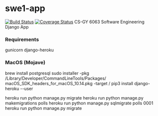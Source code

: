 # swe1-app
[![Build Status](https://travis-ci.com/MichaelLally/swe1-app.svg?branch=master)](https://travis-ci.com/MichaelLally/swe1-app)
[![Coverage Status](https://coveralls.io/repos/github/MichaelLally/swe1-app/badge.svg?branch=master)](https://coveralls.io/github/MichaelLally/swe1-app?branch=master)
CS-GY 6063 Software Engineering Django App

### Requirements
gunicorn
django-heroku

### MacOS (Mojave)
brew install postgresql
sudo installer -pkg /Library/Developer/CommandLineTools/Packages/ macOS_SDK_headers_for_macOS_10.14.pkg -target /
pip3 install django-heroku --user

heroku run python manage.py migrate
heroku run python manage.py makemigrations polls
heroku run python manage.py sqlmigrate polls 0001
heroku run python manage.py migrate